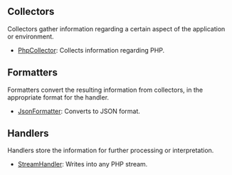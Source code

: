 ## Collectors

Collectors gather information regarding a certain aspect of the application or environment.

- [PhpCollector](../src/Swatch/Collector/PhpCollector.php): Collects information regarding PHP.

## Formatters

Formatters convert the resulting information from collectors, in the appropriate format for the handler.

- [JsonFormatter](../src/Swatch/Formatter/JsonFormatter.php): Converts to JSON format.

## Handlers

Handlers store the information for further processing or interpretation.

- [StreamHandler](../src/Swatch/Handler/StreamHandler.php): Writes into any PHP stream.